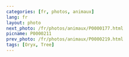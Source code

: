 ```yaml
---
categories: [fr, photos, animaux]
lang: fr
layout: photo
next_photo: /fr/photos/animaux/P0000177.html
picname: P0000211
prev_photo: /fr/photos/animaux/P0000219.html
tags: [Oryx, Tree]
---
```

